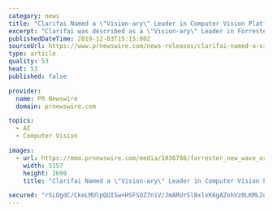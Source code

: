 ```yaml
---
category: news
title: "Clarifai Named a \"Vision-ary\" Leader in Computer Vision Platforms report"
excerpt: "Clarifai was described as a \"Vision-ary\" Leader in Forrester's evaluation of the 11 most significant computer vision companies in this emerging market. The computer vision companies were ranked based on 10 criteria. Clarifai received a differentiated ..."
publishedDateTime: 2019-12-03T15:15:00Z
sourceUrl: https://www.prnewswire.com/news-releases/clarifai-named-a-vision-ary-leader-in-computer-vision-platforms-report-300967087.html
type: article
quality: 53
heat: 53
published: false

provider:
  name: PR Newswire
  domain: prnewswire.com

topics:
  - AI
  - Computer Vision

images:
  - url: https://mma.prnewswire.com/media/1036786/forrester_new_wave_original.jpg?p=facebook
    width: 5157
    height: 2699
    title: "Clarifai Named a \"Vision-ary\" Leader in Computer Vision Platforms report"

secured: "rSLQgdC/CkeLMUlpQUISw+HSFSOZ7niV/JmARUrSlBxlxK6gAZohVz0LKML2qHtJWKFUO31Bq5qBTHimijJis5CECjN7mG0uxUZBinBXK64wCtEKRn36WtrppD+vgnqz7zR6a3Kaz3VIa5d0Tu5/N4IRl0KKlu+/D6xY8XhKeQdwQUMPUi/pBUS5C82Gh/9rbDMEQ1bUa+uQm7dxo9M2yAr7Z/icJV3wvbKf7qESi55hV97AckUGfWfEkCxxXWkncqCEDlWja8PWm+/BR1blVA==;LsaJIQzu1kp7laqJ0Ohwiw=="
---
```


